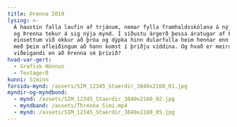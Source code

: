 ```yaml
---
title: Þrenna 2019
lysing: >-
  Á haustin falla laufin af trjánum, nemar fylla framhaldsskólana á nýjan leik
  og Þrenna tekur á sig nýja mynd. Í síðustu árgerð þessa áratugar af Þrennu
  einsettum við okkur að þróa og dýpka hinn dularfulla heim hennar enn frekar
  með þeim afleiðingum að hann komst í þriðju víddina. Og hvað er meira
  viðeigandi en að Þrenna sé þrívíð?
hvad-var-gert:
  - Grafísk Hönnun
  - Textagerð
kunni: Síminn
forsidu-mynd: /assets/SIM_12345_Staerdir_3840x2160_01.jpg
myndir-og-myndbond:
  - mynd: /assets/SIM_12345_Staerdir_3840x2160_02.jpg
  - myndband: /assets/Threnna_Simi.mp4
  - mynd: /assets/SIM_12345_Staerdir_3840x2160_05.jpg
---
```


